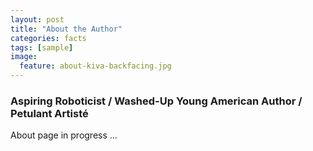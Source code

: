 ```yaml
---
layout: post
title: "About the Author"
categories: facts
tags: [sample]
image:
  feature: about-kiva-backfacing.jpg
---
```

### Aspiring Roboticist / Washed-Up Young American Author / Petulant Artisté

About page in progress ... 
